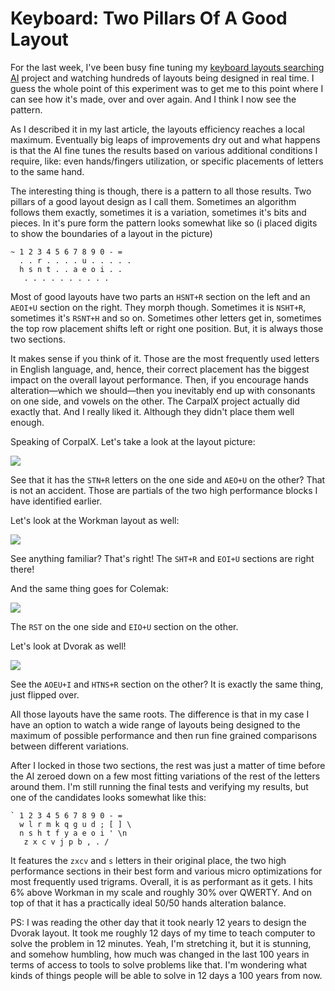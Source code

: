 # Keyboard: Two Pillars Of A Good Layout

For the last week, I've been busy fine tuning my
[keyboard layouts searching AI](https://github.com/MadRabbit/keyboard-genetics)
project and watching hundreds of layouts being designed in real time. I guess
the whole point of this experiment was to get me to this point where I can see
how it's made, over and over again. And I think I now see the pattern.

As I described it in my last article, the layouts efficiency reaches a local
maximum. Eventually big leaps of improvements dry out and what happens is that
the AI fine tunes the results based on various additional conditions I require,
like: even hands/fingers utilization, or specific placements of letters to the
same hand.

The interesting thing is though, there is a pattern to all those results. Two pillars
of a good layout design as I call them. Sometimes an algorithm follows them exactly,
sometimes it is a variation, sometimes it's bits and pieces. In it's pure form
the pattern looks somewhat like so (i placed digits to show the boundaries of a
layout in the picture)

```
~ 1 2 3 4 5 6 7 8 9 0 - =
  . . r . . . . u . . . . .
  h s n t . . a e o i . .
   . . . . . . . . . .
```

Most of good layouts have two parts an `HSNT+R` section on the left and an
`AEOI+U` section on the right. They morph though. Sometimes it is `NSHT+R`,
sometimes it's `RSNT+H` and so on. Sometimes other letters get in, sometimes
the top row placement shifts left or right one position. But, it is always those
two sections.

It makes sense if you think of it. Those are the most frequently used letters in
English language, and, hence, their correct placement has the biggest impact on
the overall layout performance. Then, if you encourage hands alteration—which we
should—then you inevitably end up with consonants on one side, and vowels on the
other. The CarpalX project actually did exactly that. And I really liked it.
Although they didn't place them well enough.

Speaking of CorpalX. Let's take a look at the layout picture:

![](http://mkweb.bcgsc.ca/carpalx/images/qgmlwy.png)

See that it has the `STN+R` letters on the one side and `AEO+U` on the other?
That is not an accident. Those are partials of the two high performance blocks
I have identified earlier.

Let's look at the Workman layout as well:

![](http://i0.wp.com/www.workmanlayout.com/blog/wp-content/uploads/2010/10/workman_layout.png)

See anything familiar? That's right! The `SHT+R` and `EOI+U` sections are right
there!

And the same thing goes for Colemak:

![](http://colemak.com/wiki/images/8/80/Colemak_layout_2.png)

The `RST` on the one side and `EIO+U` section on the other.

Let's look at Dvorak as well!

![](http://www.dvorak-keyboard.com/wp-content/uploads/dvorak.gif)

See the `AOEU+I` and `HTNS+R` section on the other? It is exactly the same
thing, just flipped over.

All those layouts have the same roots. The difference is that in my case I have
an option to watch a wide range of layouts being designed to the maximum of
possible performance and then run fine grained comparisons between different
variations.

After I locked in those two sections, the rest was just a matter of time before
the AI zeroed down on a few most fitting variations of the rest of the letters
around them. I'm still running the final tests and verifying my results, but one
of the candidates looks somewhat like this:

```
` 1 2 3 4 5 6 7 8 9 0 - =
  w l r m k q g u d ; [ ] \
  n s h t f y a e o i ' \n
   z x c v j p b , . /
```

It features the `zxcv` and `s` letters in their original place, the two high
performance sections in their best form and various micro optimizations for most
frequently used trigrams. Overall, it is as performant as it gets. I hits 6% above
Workman in my scale and roughly 30% over QWERTY. And on top of that it has a
practically ideal 50/50 hands alteration balance.

PS: I was reading the other day that it took nearly 12 years to design the
Dvorak layout. It took me roughly 12 days of my time to teach computer to solve
the problem in 12 minutes. Yeah, I'm stretching it, but it is stunning, and
somehow humbling, how much was changed in the last 100 years in terms of access
to tools to solve problems like that. I'm wondering what kinds of things people
will be able to solve in 12 days a 100 years from now.
